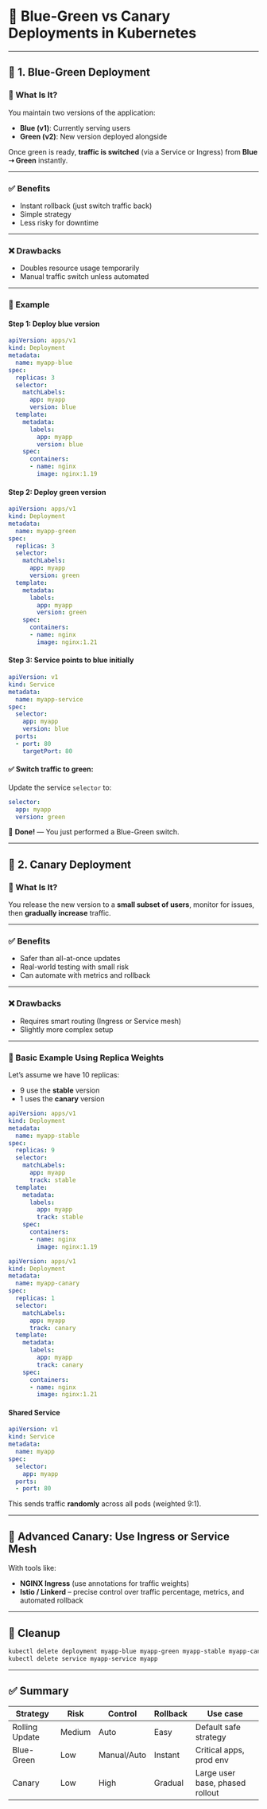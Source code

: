 # 🚀 Blue-Green vs Canary Deployments in Kubernetes

---

## 🔹 1. **Blue-Green Deployment**

### 🔧 What Is It?

You maintain two versions of the application:

* **Blue (v1)**: Currently serving users
* **Green (v2)**: New version deployed alongside

Once green is ready, **traffic is switched** (via a Service or Ingress) from **Blue ➝ Green** instantly.

---

### ✅ Benefits

* Instant rollback (just switch traffic back)
* Simple strategy
* Less risky for downtime

---

### ❌ Drawbacks

* Doubles resource usage temporarily
* Manual traffic switch unless automated

---

### 🔧 Example

#### Step 1: Deploy blue version

```yaml
apiVersion: apps/v1
kind: Deployment
metadata:
  name: myapp-blue
spec:
  replicas: 3
  selector:
    matchLabels:
      app: myapp
      version: blue
  template:
    metadata:
      labels:
        app: myapp
        version: blue
    spec:
      containers:
      - name: nginx
        image: nginx:1.19
```

#### Step 2: Deploy green version

```yaml
apiVersion: apps/v1
kind: Deployment
metadata:
  name: myapp-green
spec:
  replicas: 3
  selector:
    matchLabels:
      app: myapp
      version: green
  template:
    metadata:
      labels:
        app: myapp
        version: green
    spec:
      containers:
      - name: nginx
        image: nginx:1.21
```

#### Step 3: Service points to blue initially

```yaml
apiVersion: v1
kind: Service
metadata:
  name: myapp-service
spec:
  selector:
    app: myapp
    version: blue
  ports:
  - port: 80
    targetPort: 80
```

#### ✅ Switch traffic to green:

Update the service `selector` to:

```yaml
selector:
  app: myapp
  version: green
```

🎯 **Done!** — You just performed a Blue-Green switch.

---

## 🔸 2. **Canary Deployment**

### 🔧 What Is It?

You release the new version to a **small subset of users**, monitor for issues, then **gradually increase** traffic.

---

### ✅ Benefits

* Safer than all-at-once updates
* Real-world testing with small risk
* Can automate with metrics and rollback

---

### ❌ Drawbacks

* Requires smart routing (Ingress or Service mesh)
* Slightly more complex setup

---

### 🔧 Basic Example Using Replica Weights

Let’s assume we have 10 replicas:

* 9 use the **stable** version
* 1 uses the **canary** version

```yaml
apiVersion: apps/v1
kind: Deployment
metadata:
  name: myapp-stable
spec:
  replicas: 9
  selector:
    matchLabels:
      app: myapp
      track: stable
  template:
    metadata:
      labels:
        app: myapp
        track: stable
    spec:
      containers:
      - name: nginx
        image: nginx:1.19
```

```yaml
apiVersion: apps/v1
kind: Deployment
metadata:
  name: myapp-canary
spec:
  replicas: 1
  selector:
    matchLabels:
      app: myapp
      track: canary
  template:
    metadata:
      labels:
        app: myapp
        track: canary
    spec:
      containers:
      - name: nginx
        image: nginx:1.21
```

#### Shared Service

```yaml
apiVersion: v1
kind: Service
metadata:
  name: myapp
spec:
  selector:
    app: myapp
  ports:
  - port: 80
```

This sends traffic **randomly** across all pods (weighted 9:1).

---

## 🧠 Advanced Canary: Use Ingress or Service Mesh

With tools like:

* **NGINX Ingress** (use annotations for traffic weights)
* **Istio / Linkerd** – precise control over traffic percentage, metrics, and automated rollback

---

## 🧹 Cleanup

```bash
kubectl delete deployment myapp-blue myapp-green myapp-stable myapp-canary
kubectl delete service myapp-service myapp
```

---

## ✅ Summary

| Strategy       | Risk   | Control     | Rollback | Use case                        |
| -------------- | ------ | ----------- | -------- | ------------------------------- |
| Rolling Update | Medium | Auto        | Easy     | Default safe strategy           |
| Blue-Green     | Low    | Manual/Auto | Instant  | Critical apps, prod env         |
| Canary         | Low    | High        | Gradual  | Large user base, phased rollout |

